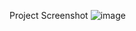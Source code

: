 Project Screenshot
![image](https://github.com/user-attachments/assets/c5ae4bc9-7eb6-4fcf-b13b-07ce47637ac6)
